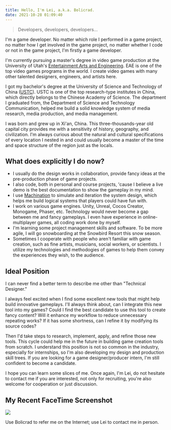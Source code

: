 ```yaml
---
title: Hello, I'm Lei, a.k.a. Bolicrad.
date: 2021-10-28 01:09:40
---
```

> Developers, developers, developers…

I'm a game developer. No matter which role I performed in a game project, no matter how I get involved in the game project, no matter whether I code or not in the game project, I'm firstly a game developer.

I'm currently pursuing a master's degree in video game production at the University of Utah's [Entertainment Arts and Engineering](https://games.utah.edu). EAE is one of the top video games programs in the world. I create video games with many other talented designers, engineers, and artists here.

I got my bachelor's degree at the University of Science and Technology of China ([USTC](https://en.ustc.edu.cn)). USTC is one of the top research-type institutes in China, which directly belongs to the Chinese Academy of Science. The department I graduated from, the Department of Science and Technology Communication, helped me build a solid knowledge system of media research, media production, and media management.

I was born and grew up in Xi'an, China. This three-thousands-year old capital city provides me with a sensitivity of history, geography, and civilization. I'm always curious about the natural and cultural specifications of every location I nested in and could usually become a master of the time and space structure of the region just as the locals.

## What does explicitly I do now?

* I usually do the design works in collaboration, provide fancy ideas at the pre-production phase of game projects.  
* I also code, both in personal and course projects, 'cause I believe a live demo is the best documentation to show the gameplay in my mind. 
* I use [Machination](https://machinations.io) to simulate and iteration the system design, which helps me build logical systems that players could have fun with. 
* I work on various game engines. Unity, Unreal, Cocos Creator, Monogame, Phaser, etc. Technology would never become a gap between me and fancy gameplays. I even have experience in online-multiplayer games, all coding work done by myself.
* I'm learning some project management skills and software. To be more agile, I will go snowboarding at the Snowbird Resort this snow season.
* Sometimes I cooperate with people who aren't familiar with game creation, such as fine artists, musicians, social workers, or scientists. I utilize my technologies and methodogies of games to help them convey the experiences they wish, to the audience. 

## Ideal Position

I can never find a better term to describe me other than "Technical Designer." 

I always feel excited when I find some excellent new tools that might help build innovative gameplays. I'll always think about, can I integrate this new tool into my games? Could I find the best candidate to use this tool to create fancy content? Will it enhance my workflow to reduce unnecessary repeating works? If it has some shortness, can I refine it by modifying its source codes?

Then I'd take steps to research, implement, apply, and refine those new tools. This cycle could help me in the future in building game creation tools from scratch. I understand this position is not so common in the industry, especially for internships, so I'm also developing my design and production skill trees. If you are looking for a game designer/producer intern, I'm still confident to become a candidate.

I hope you can learn some slices of me. Once again, I'm Lei, do not hesitate to contact me if you are interested, not only for recruiting, you're also welcome for cooperation or just discussion. 

## My Recent FaceTime Screenshot

![](/gallery/Photo.jpg)

Use Bolicrad to refer me on the Internet; use Lei to contact me in person.